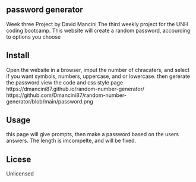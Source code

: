 <h2>password generator</h2>
Week three Project
by David Mancini 
The third weekly project for the UNH coding bootcamp. This website will create a random password, accourding to options you choose
<h2>Install</h2>
Open the website in a browser, imput the number of chracaters, and select if you want symbols, numbers, uppercase, and or lowercase. then gererate the password
view the code and css style page 
https://dmancini87.github.io/random-number-generator/
https://github.com/Dmancini87/random-number-generator/blob/main/password.png
<h2>Usage</h2>
this page will give prompts, then make a password based on the users answers.
The length is imcompelte, and will be fixed.
<h2>Licese</h2>
Unlicensed
